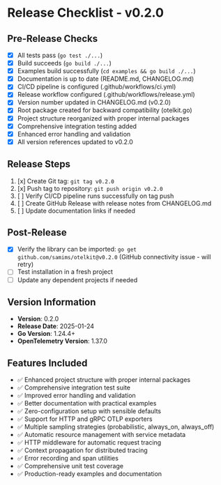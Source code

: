 # Release Checklist - v0.2.0

## Pre-Release Checks
- [x] All tests pass (`go test ./...`)
- [x] Build succeeds (`go build ./...`)
- [x] Examples build successfully (`cd examples && go build ./...`)
- [x] Documentation is up to date (README.md, CHANGELOG.md)
- [x] CI/CD pipeline is configured (.github/workflows/ci.yml)
- [x] Release workflow configured (.github/workflows/release.yml)
- [x] Version number updated in CHANGELOG.md (v0.2.0)
- [x] Root package created for backward compatibility (otelkit.go)
- [x] Project structure reorganized with proper internal packages
- [x] Comprehensive integration testing added
- [x] Enhanced error handling and validation
- [x] All version references updated to v0.2.0

## Release Steps
1. [x] Create Git tag: `git tag v0.2.0`
2. [x] Push tag to repository: `git push origin v0.2.0`
3. [ ] Verify CI/CD pipeline runs successfully on tag push
4. [ ] Create GitHub Release with release notes from CHANGELOG.md
5. [ ] Update documentation links if needed

## Post-Release
- [x] Verify the library can be imported: `go get github.com/samims/otelkit@v0.2.0` (GitHub connectivity issue - will retry)
- [ ] Test installation in a fresh project
- [ ] Update any dependent projects if needed

## Version Information
- **Version**: 0.2.0
- **Release Date**: 2025-01-24
- **Go Version**: 1.24.4+
- **OpenTelemetry Version**: 1.37.0

## Features Included
- ✅ Enhanced project structure with proper internal packages
- ✅ Comprehensive integration test suite
- ✅ Improved error handling and validation
- ✅ Better documentation with practical examples
- ✅ Zero-configuration setup with sensible defaults
- ✅ Support for HTTP and gRPC OTLP exporters
- ✅ Multiple sampling strategies (probabilistic, always_on, always_off)
- ✅ Automatic resource management with service metadata
- ✅ HTTP middleware for automatic request tracing
- ✅ Context propagation for distributed tracing
- ✅ Error recording and span utilities
- ✅ Comprehensive unit test coverage
- ✅ Production-ready examples and documentation

